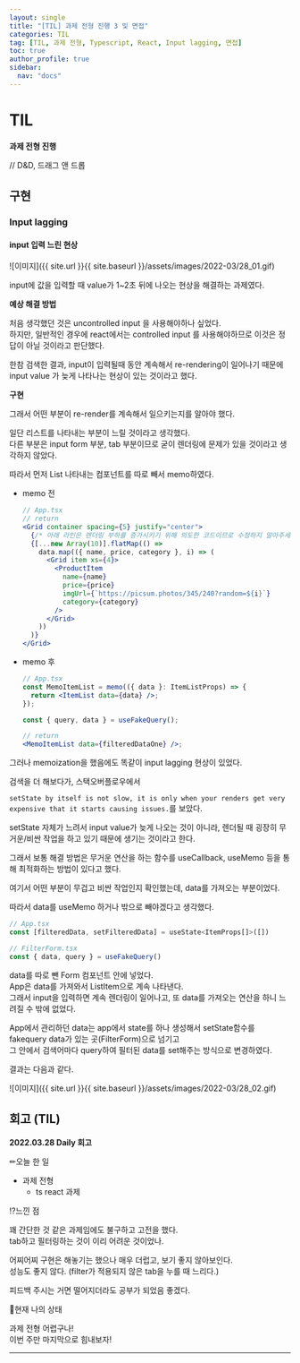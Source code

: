 ```yaml
---
layout: single
title: "[TIL] 과제 전형 진행 3 및 면접"
categories: TIL
tag: [TIL, 과제 전형, Typescript, React, Input lagging, 면접]
toc: true
author_profile: true
sidebar:
  nav: "docs"
---
```


# TIL

**과제 전형 진행**

// D&D, 드래그 앤 드롭

## 구현

### Input lagging

#### input 입력 느린 현상

![이미지]({{ site.url }}{{ site.baseurl }}/assets/images/2022-03/28_01.gif)

input에 값을 입력할 때 value가 1~2초 뒤에 나오는 현상을 해결하는 과제였다.

**예상 해결 방법**

처음 생각했던 것은 uncontrolled input 을 사용해야하나 싶었다.  
하지만, 일반적인 경우에 react에서는 controlled input 를 사용해야하므로 이것은 정답이 아닐 것이라고 판단했다.

한참 검색한 결과, input이 입력될때 동안 계속해서 re-rendering이 일어나기 때문에 input value 가 늦게 나타나는 현상이 있는 것이라고 했다.

**구현**

그래서 어떤 부분이 re-render를 계속해서 일으키는지를 알아야 했다.

일단 리스트를 나타내는 부분이 느릴 것이라고 생각했다.  
다른 부분은 input form 부분, tab 부분이므로 굳이 렌더링에 문제가 있을 것이라고 생각하지 않았다.

따라서 먼저 List 나타내는 컴포넌트를 따로 빼서 memo하였다.

- memo 전

  ```jsx
  // App.tsx
  // return
  <Grid container spacing={5} justify="center">
    {/* 아래 라인은 렌더링 부하를 증가시키기 위해 의도한 코드이므로 수정하지 말아주세요 */}
    {[...new Array(10)].flatMap(() =>
      data.map(({ name, price, category }, i) => (
        <Grid item xs={4}>
          <ProductItem
            name={name}
            price={price}
            imgUrl={`https://picsum.photos/345/240?random=${i}`}
            category={category}
          />
        </Grid>
      ))
    )}
  </Grid>
  ```

- memo 후

  ```jsx
  // App.tsx
  const MemoItemList = memo(({ data }: ItemListProps) => {
    return <ItemList data={data} />;
  });

  const { query, data } = useFakeQuery();

  // return
  <MemoItemList data={filteredDataOne} />;
  ```

그러나 memoization을 했음에도 똑같이 input lagging 현상이 있었다.

검색을 더 해보다가, 스택오버플로우에서

`setState by itself is not slow, it is only when your renders get very expensive that it starts causing issues.`를 보았다.

setState 자체가 느려서 input value가 늦게 나오는 것이 아니라, 렌더될 때 굉장히 무거운/비싼 작업을 하고 있기 때문에 생기는 것이라고 한다.

그래서 보통 해결 방법은 무거운 연산을 하는 함수를 useCallback, useMemo 등을 통해 최적화하는 방법이 있다고 했다.

여기서 어떤 부분이 무겁고 비싼 작업인지 확인했는데, data를 가져오는 부분이었다.

따라서 data를 useMemo 하거나 밖으로 빼야겠다고 생각했다.

```jsx
// App.tsx
const [filteredData, setFilteredData] = useState<ItemProps[]>([])

// FilterForm.tsx
const { data, query } = useFakeQuery()
```

data를 따로 뺀 Form 컴포넌트 안에 넣었다.  
App은 data를 가져와서 ListItem으로 계속 나타낸다.  
그래서 input을 입력하면 계속 렌더링이 일어나고, 또 data를 가져오는 연산을 하니 느려질 수 밖에 없었다.

App에서 관리하던 data는 app에서 state를 하나 생성해서 setState함수를 fakequery data가 있는 곳(FilterForm)으로 넘기고  
그 안에서 검색어마다 query하여 필터된 data를 set해주는 방식으로 변경하였다.

결과는 다음과 같다.

![이미지]({{ site.url }}{{ site.baseurl }}/assets/images/2022-03/28_02.gif)

## 회고 (TIL)

**2022.03.28 Daily 회고**

✏오늘 한 일

- 과제 전형
  - ts react 과제

⁉느낀 점

꽤 간단한 것 같은 과제임에도 불구하고 고전을 했다.  
tab하고 필터링하는 것이 이리 어려운 것이었나.

어찌어찌 구현은 해놓기는 했으나 매우 더럽고, 보기 좋지 않아보인다.  
성능도 좋지 않다. (filter가 적용되지 않은 tab을 누를 때 느리다.)

피드백 주시는 거면 떨어지더라도 공부가 되었음 좋겠다.

🎃현재 나의 상태

과제 전형 어렵구나!  
이번 주만 마지막으로 힘내보자!

<hr>
